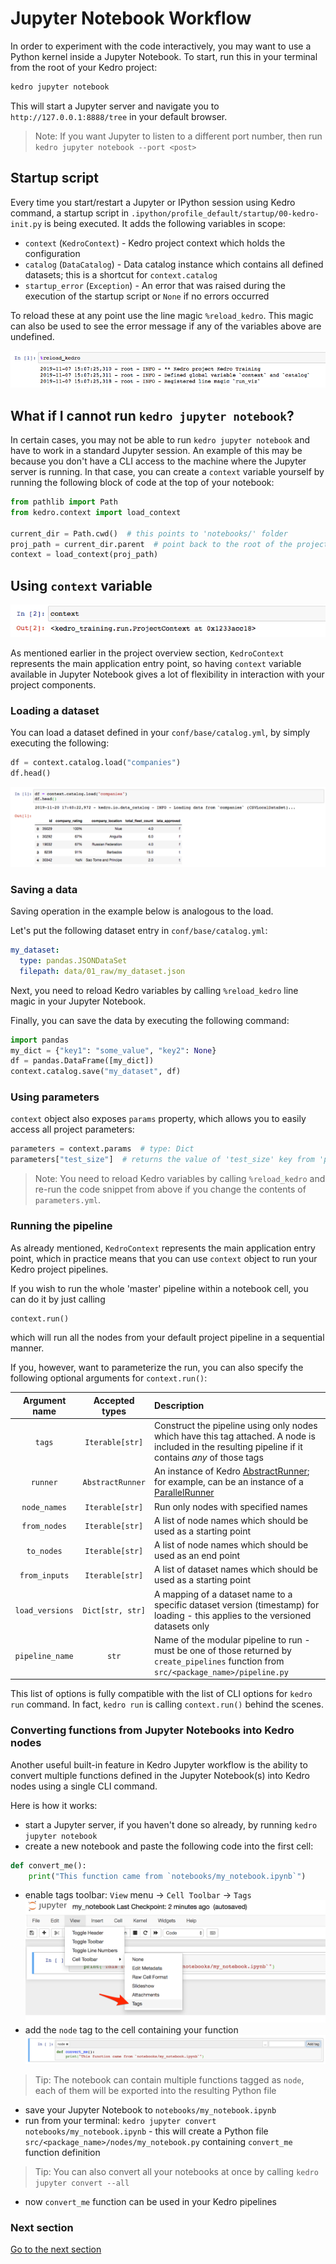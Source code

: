 # Jupyter Notebook Workflow

In order to experiment with the code interactively, you may want to use a Python kernel inside a Jupyter Notebook. To start, run this in your terminal from the root of your Kedro project:

```bash
kedro jupyter notebook
```

This will start a Jupyter server and navigate you to `http://127.0.0.1:8888/tree` in your default browser.

> Note: If you want Jupyter to listen to a different port number, then run `kedro jupyter notebook --port <post>`

## Startup script

Every time you start/restart a Jupyter or IPython session using Kedro command, a startup script in `.ipython/profile_default/startup/00-kedro-init.py` is being executed. It adds the following variables in scope:

* `context` (`KedroContext`) - Kedro project context which holds the configuration
* `catalog` (`DataCatalog`) - Data catalog instance which contains all defined datasets; this is a shortcut for `context.catalog`
* `startup_error` (`Exception`) - An error that was raised during the execution of the startup script or `None` if no errors occurred

To reload these at any point use the line magic `%reload_kedro`. This magic can also be used to see the error message if any of the variables above are undefined.

![](../img/reload_kedro.png)

## What if I cannot run `kedro jupyter notebook`?

In certain cases, you may not be able to run `kedro jupyter notebook` and have to work in a standard Jupyter session. An example of this may be because you don't have a CLI access to the machine where the Jupyter server is running. In that case, you can create a `context` variable yourself by running the following block of code at the top of your notebook:

```python
from pathlib import Path
from kedro.context import load_context

current_dir = Path.cwd()  # this points to 'notebooks/' folder
proj_path = current_dir.parent  # point back to the root of the project
context = load_context(proj_path)
```

## Using `context` variable

![](../img/context.png)

As mentioned earlier in the project overview section, `KedroContext` represents the main application entry point, so having `context` variable available in Jupyter Notebook gives a lot of flexibility in interaction with your project components.

### Loading a dataset

You can load a dataset defined in your `conf/base/catalog.yml`, by simply executing the following:

```python
df = context.catalog.load("companies")
df.head()
```

![](../img/context_catalog_load.png)

### Saving a data

Saving operation in the example below is analogous to the load.

Let's put the following dataset entry in `conf/base/catalog.yml`:

```yaml
my_dataset:
  type: pandas.JSONDataSet
  filepath: data/01_raw/my_dataset.json
```

Next, you need to reload Kedro variables by calling `%reload_kedro` line magic in your Jupyter Notebook.

Finally, you can save the data by executing the following command:

```python
import pandas
my_dict = {"key1": "some_value", "key2": None}
df = pandas.DataFrame([my_dict])
context.catalog.save("my_dataset", df)
```

### Using parameters

`context` object also exposes `params` property, which allows you to easily access all project parameters:

```python
parameters = context.params  # type: Dict
parameters["test_size"]  # returns the value of 'test_size' key from 'parameters.yml'
```

> Note: You need to reload Kedro variables by calling `%reload_kedro` and re-run the code snippet from above if you change the contents of `parameters.yml`.

### Running the pipeline

As already mentioned, `KedroContext` represents the main application entry point, which in practice means that you can use `context` object to run your Kedro project pipelines.

If you wish to run the whole 'master' pipeline within a notebook cell, you can do it by just calling

```python
context.run()
```

which will run all the nodes from your default project pipeline in a sequential manner.

If you, however, want to parameterize the run, you can also specify the following optional arguments for `context.run()`:

|  Argument name  |  Accepted types  | Description                                                                                                                                                                                                                                    |
| :-------------: | :--------------: | :--------------------------------------------------------------------------------------------------------------------------------------------------------------------------------------------------------------------------------------------- |
|     `tags`      | `Iterable[str]`  | Construct the pipeline using only nodes which have this tag attached. A node is included in the resulting pipeline if it contains _any_ of those tags                                                                                          |
|    `runner`     | `AbstractRunner` | An instance of Kedro [AbstractRunner](https://kedro.readthedocs.io/en/stable/kedro.runner.AbstractRunner.html); for example, can be an instance of a [ParallelRunner](https://kedro.readthedocs.io/en/stable/kedro.runner.ParallelRunner.html) |
|  `node_names`   | `Iterable[str]`  | Run only nodes with specified names                                                                                                                                                                                                            |
|  `from_nodes`   | `Iterable[str]`  | A list of node names which should be used as a starting point                                                                                                                                                                                  |
|   `to_nodes`    | `Iterable[str]`  | A list of node names which should be used as an end point                                                                                                                                                                                      |
|  `from_inputs`  | `Iterable[str]`  | A list of dataset names which should be used as a starting point                                                                                                                                                                               |
| `load_versions` | `Dict[str, str]` | A mapping of a dataset name to a specific dataset version (timestamp) for loading - this applies to the versioned datasets only                                                                                                                |
| `pipeline_name` |      `str`       | Name of the modular pipeline to run - must be one of those returned by `create_pipelines` function from `src/<package_name>/pipeline.py`                                                                                                       |

This list of options is fully compatible with the list of CLI options for `kedro run` command. In fact, `kedro run` is calling `context.run()` behind the scenes.

### Converting functions from Jupyter Notebooks into Kedro nodes

Another useful built-in feature in Kedro Jupyter workflow is the ability to convert multiple functions defined in the Jupyter Notebook(s) into Kedro nodes using a single CLI command.

Here is how it works:

* start a Jupyter server, if you haven't done so already, by running `kedro jupyter notebook`
* create a new notebook and paste the following code into the first cell:

```python
def convert_me():
    print("This function came from `notebooks/my_notebook.ipynb`")
```

* enable tags toolbar: `View` menu -> `Cell Toolbar` -> `Tags`
![](../img/enable_tags.png)
* add the `node` tag to the cell containing your function
![](../img/tag_nb_cell.png)
> Tip: The notebook can contain multiple functions tagged as `node`, each of them will be exported into the resulting Python file

* save your Jupyter Notebook to `notebooks/my_notebook.ipynb`
* run from your terminal: `kedro jupyter convert notebooks/my_notebook.ipynb` - this will create a Python file `src/<package_name>/nodes/my_notebook.py` containing `convert_me` function definition
> Tip: You can also convert all your notebooks at once by calling `kedro jupyter convert --all`
* now `convert_me` function can be used in your Kedro pipelines

### Next section
[Go to the next section](./07_pipelines.md)
